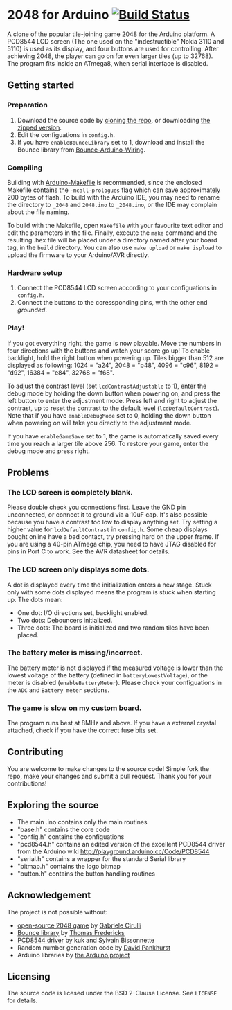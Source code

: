 # 2048 for Arduino [![Build Status](https://travis-ci.org/lizhaofeng1998/2048-arduino.svg?branch=master)](https://travis-ci.org/lizhaofeng1998/2048-arduino)
A clone of the popular tile-joining game [2048](https://gabrielecirulli.github.io/2048/) for the Arduino platform.
A PCD8544 LCD screen (The one used on the "indestructible" Nokia 3110 and 5110) is used as 
its display, and four buttons are used for controlling.
After achieving 2048, the player can go on for even larger tiles (up to 32768).
The program fits inside an ATmega8, when serial interface is disabled.

## Getting started
### Preparation
1. Download the source code by [cloning the repo](https://github.com/lizhaofeng1998/2048-arduino.git), or 
   downloading [the zipped version](https://github.com/lizhaofeng1998/2048-arduino/archive/master.zip).
2. Edit the configuations in `config.h`.
3. If you have `enableBounceLibrary` set to 1, download and install the Bounce library from 
   [Bounce-Arduino-Wiring](https://github.com/thomasfredericks/Bounce-Arduino-Wiring).

### Compiling
Building with [Arduino-Makefile](https://github.com/sudar/Arduino-Makefile) is recommended, 
since the enclosed Makefile contains the `-mcall-prologues` flag which can save approximately 
200 bytes of flash. To build with the Arduino IDE, you may need to rename the directory to 
`_2048` and `2048.ino` to `_2048.ino`, or the IDE may complain about the file naming.

To build with the Makefile, open `Makefile` with your favourite text editor and edit the 
parameters in the file. Finally, execute the `make` command and the resulting .hex file 
will be placed under a directory named after your board tag, in the `build` directory. You 
can also use `make upload` or `make ispload` to upload the firmware to your Arduino/AVR directly.

### Hardware setup
1. Connect the PCD8544 LCD screen according to your configuations in `config.h`.
2. Connect the buttons to the coressponding pins, with the other end *grounded*.

### Play!
If you got everything right, the game is now playable. Move the numbers in four directions with 
the buttons and watch your score go up! To enable backlight, hold the right button when powering 
up. Tiles bigger than 512 are displayed as following: 1024 = "a24", 2048 = "b48", 4096 = "c96", 
8192 = "d92", 16384 = "e84", 32768 = "f68".

To adjust the contrast level (set `lcdContrastAdjustable` to 1), enter the debug mode by 
holding the down button when powering on, and press the left button to enter the adjustment mode. Press left 
and right to adjust the contrast, up to reset the contrast to the default level (`lcdDefaultContrast`). 
Note that if you have `enableDebugMode` set to 0, holding the down button when powering on will take 
you directly to the adjustment mode.

If you have `enableGameSave` set to 1, the game is automatically saved every time you reach 
a larger tile above 256. To restore your game, enter the debug mode and press right.

## Problems
### The LCD screen is completely blank.
Please double check you connections first. Leave the GND pin unconnected, or connect it to ground 
via a 10uF cap. It's also possible because you have a contrast too low to display anything set. Try 
setting a higher value for `lcdDefaultContrast` in `config.h`. Some cheap displays bought online have a bad contact, 
try pressing hard on the upper frame. If you are using a 40-pin ATmega chip, you need to have JTAG disabled 
for pins in Port C to work. See the AVR datasheet for details.

### The LCD screen only displays some dots.
A dot is displayed every time the initialization enters a new stage. Stuck only with some dots 
displayed means the program is stuck when starting up. The dots mean:
* One dot: I/O directions set, backlight enabled.
* Two dots: Debouncers initialized.
* Three dots: The board is initialized and two random tiles have been placed.

### The battery meter is missing/incorrect.
The battery meter is not displayed if the measured voltage is lower than the lowest voltage of 
the battery (defined in `batteryLowestVoltage`), or the meter is disabled (`enableBatteryMeter`).
Please check your configuations in the `ADC` and `Battery meter` sections.

### The game is slow on my custom board.
The program runs best at 8MHz and above. If you have a external crystal attached, check if you 
have the correct fuse bits set.

## Contributing
You are welcome to make changes to the source code! Simple fork the repo, make your changes and 
submit a pull request. Thank you for your contributions!

## Exploring the source
* The main .ino contains only the main routines
* "base.h" contains the core code
* "config.h" contains the configuations
* "pcd8544.h" contains an edited version of the excellent
  PCD8544 driver from the Arduino wiki
  http://playground.arduino.cc/Code/PCD8544
* "serial.h" contains a wrapper for the standard Serial library
* "bitmap.h" contains the logo bitmap
* "button.h" contains the button handling routines

## Acknowledgement
The project is not possible without:
* [open-source 2048 game](https://github.com/gabrielecirulli/2048) by [Gabriele Cirulli](http://www.gabrielecirulli.com)
* [Bounce library](https://github.com/thomasfredericks/Bounce-Arduino-Wiring) by [Thomas Fredericks](https://github.com/thomasfredericks)
* [PCD8544 driver](http://playground.arduino.cc/Code/PCD8544) by kuk and Sylvain Bissonnette
* Random number generation code by [David Pankhurst](http://www.utopiamechanicus.com)
* Arduino libraries by [the Arduino project](http://arduino.cc/)

## Licensing
The source code is licesed under the BSD 2-Clause License. See `LICENSE` for details.

